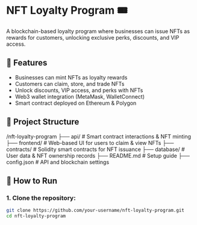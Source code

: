 # NFT Loyalty Program 🎟  
A blockchain-based loyalty program where businesses can issue NFTs as rewards for customers, unlocking exclusive perks, discounts, and VIP access.  

## 📌 Features  
- Businesses can mint NFTs as loyalty rewards  
- Customers can claim, store, and trade NFTs  
- Unlock discounts, VIP access, and perks with NFTs  
- Web3 wallet integration (MetaMask, WalletConnect)  
- Smart contract deployed on Ethereum & Polygon  

## 🔗 Project Structure  
/nft-loyalty-program
 ├── api/           # Smart contract interactions & NFT minting
 ├── frontend/      # Web-based UI for users to claim & view NFTs
 ├── contracts/     # Solidity smart contracts for NFT issuance
 ├── database/      # User data & NFT ownership records
 ├── README.md      # Setup guide
 ├── config.json    # API and blockchain settings

## 🚀 How to Run  

### **1. Clone the repository:**  
```bash
git clone https://github.com/your-username/nft-loyalty-program.git
cd nft-loyalty-program
